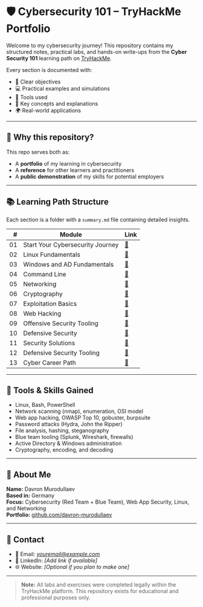 # 🛡️ Cybersecurity 101 – TryHackMe Portfolio

Welcome to my cybersecurity journey! This repository contains my structured notes, practical labs, and hands-on write-ups from the **Cyber Security 101** learning path on [TryHackMe](https://tryhackme.com/).

Every section is documented with:
- 🧭 Clear objectives
- 💻 Practical examples and simulations
- 🧰 Tools used
- 📝 Key concepts and explanations
- 🌍 Real-world applications

---

## 🚀 Why this repository?

This repo serves both as:
- A **portfolio** of my learning in cybersecurity
- A **reference** for other learners and practitioners
- A **public demonstration** of my skills for potential employers

---

## 📚 Learning Path Structure

Each section is a folder with a `summary.md` file containing detailed insights.

| # | Module | Link |
|--:|--------|------|
| 01 | Start Your Cybersecurity Journey | [📂](./01-start-your-cybersecurity-journey/summary.md) |
| 02 | Linux Fundamentals              | [📂](./02-linux-fundamentals/summary.md) |
| 03 | Windows and AD Fundamentals     | [📂](./03-windows-and-ad-fundamentals/summary.md) |
| 04 | Command Line                    | [📂](./04-command-line/summary.md) |
| 05 | Networking                      | [📂](./05-networking/summary.md) |
| 06 | Cryptography                    | [📂](./06-cryptography/summary.md) |
| 07 | Exploitation Basics             | [📂](./07-exploitation-basics/summary.md) |
| 08 | Web Hacking                     | [📂](./08-web-hacking/summary.md) |
| 09 | Offensive Security Tooling     | [📂](./09-offensive-security-tooling/summary.md) |
| 10 | Defensive Security              | [📂](./10-defensive-security/summary.md) |
| 11 | Security Solutions              | [📂](./11-security-solutions/summary.md) |
| 12 | Defensive Security Tooling     | [📂](./12-defensive-security-tooling/summary.md) |
| 13 | Cyber Career Path               | [📂](./13-cyber-career-path/summary.md) |

---

## 🧠 Tools & Skills Gained

- Linux, Bash, PowerShell
- Network scanning (nmap), enumeration, OSI model
- Web app hacking, OWASP Top 10, gobuster, burpsuite
- Password attacks (Hydra, John the Ripper)
- File analysis, hashing, steganography
- Blue team tooling (Splunk, Wireshark, firewalls)
- Active Directory & Windows administration
- Cryptography, encoding, and decoding

---

## 📌 About Me

**Name:** Davron Murodullaev  
**Based in:** Germany  
**Focus:** Cybersecurity (Red Team + Blue Team), Web App Security, Linux, and Networking  
**Portfolio:** [github.com/davron-murodullaev](https://github.com/davron-murodullaev)

---

## 📨 Contact

- 📧 Email: *youremail@example.com*  
- 💼 LinkedIn: *[Add link if available]*  
- 🌐 Website: *[Optional if you plan to make one]*

---

> **Note:** All labs and exercises were completed legally within the TryHackMe platform. This repository exists for educational and professional purposes only.

